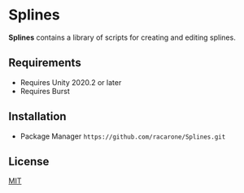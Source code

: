 Splines
====

**Splines** contains a library of scripts for creating and editing splines.

Requirements
-------

- Requires Unity 2020.2 or later
- Requires Burst

Installation
------------

- Package Manager `https://github.com/racarone/Splines.git`

License
-------

[MIT](LICENSE.md)
